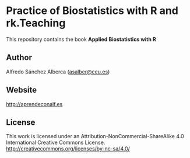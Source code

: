 # Practice of Biostatistics with R and rk.Teaching

This repository contains the book **Applied Biostatistics with R**

## Author
Alfredo Sánchez Alberca (asalber@ceu.es)

## Website
http://aprendeconalf.es

## License
This work is licensed under an Attribution-NonCommercial-ShareAlike 4.0 International Creative Commons License. 
http://creativecommons.org/licenses/by-nc-sa/4.0/
